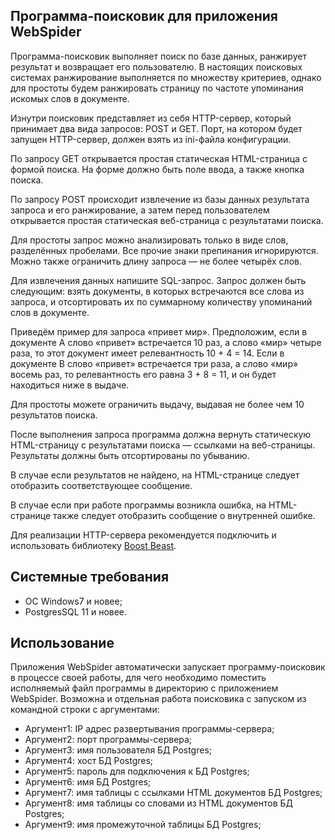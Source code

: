 ﻿## Программа-поисковик для приложения WebSpider

Программа-поисковик выполняет поиск по базе данных, ранжирует результат и возвращает его пользователю. В настоящих поисковых системах ранжирование выполняется по множеству критериев, однако для простоты будем ранжировать страницу по частоте упоминания искомых слов в документе.

Изнутри поисковик представляет из себя HTTP-сервер, который принимает два вида запросов: POST и GET. Порт, на котором будет запущен HTTP-сервер, должен взять из ini-файла конфигурации.

По запросу GET открывается простая статическая HTML-страница с формой поиска. На форме должно быть поле ввода, а также кнопка поиска.

По запросу POST происходит извлечение из базы данных результата запроса и его ранжирование, а затем перед пользователем открывается простая статическая веб-страница с результатами поиска.

Для простоты запрос можно анализировать только в виде слов, разделённых пробелами. Все прочие знаки препинания игнорируются. Можно также ограничить длину запроса — не более четырёх слов. 

Для извлечения данных напишите SQL-запрос. Запрос должен быть следующим: взять документы, в которых встречаются все слова из запроса, и отсортировать их по суммарному количеству упоминаний слов в документе.

Приведём пример для запроса «‎привет мир». Предположим, если в документе A слово «‎привет» встречается 10 раз, а слово «‎мир» четыре раза, то этот документ имеет релевантность 10 + 4 = 14. Если в документе B слово «‎привет» встречается три раза, а слово «‎мир» восемь раз, то релевантность его равна 3 + 8 = 11, и он будет находиться ниже в выдаче.

Для простоты можете ограничить выдачу, выдавая не более чем 10 результатов поиска.

После выполнения запроса программа должна вернуть статическую HTML-страницу с результатами поиска — ссылками на веб-страницы. Результаты должны быть отсортированы по убыванию.

В случае если результатов не найдено, на HTML-странице следует отобразить соответствующее сообщение.

В случае если при работе программы возникла ошибка, на HTML-странице также следует отобразить сообщение о внутренней ошибке.

Для реализации HTTP-сервера рекомендуется подключить и использовать библиотеку [Boost Beast]( https://www.boost.org/doc/libs/1_82_0/libs/beast/doc/html/index.html ). 

## Системные требования
* ОС Windows7 и новее;
* PostgresSQL 11 и новее.

## Использование
Приложения WebSpider автоматически запускает программу-поисковик в процессе своей работы, для чего необходимо поместить исполняемый файл программы в директорию с приложением WebSpider.
Возможна и отдельная работа поисковика с запуском из командной строки с аргументами:
* Аргумент1: IP адрес развертывания программы-сервера;
* Аргумент2: порт программы-сервера;
* Аргумент3: имя пользователя БД Postgres;
* Аргумент4: хост БД Postgres;
* Аргумент5: пароль для подключения к БД Postgres;
* Аргумент6: имя БД Postgres;
* Аргумент7: имя таблицы с ссылками HTML документов БД Postgres;
* Аргумент8: имя таблицы со словами из HTML документов БД Postgres;
* Аргумент9: имя промежуточной таблицы БД Postgres;